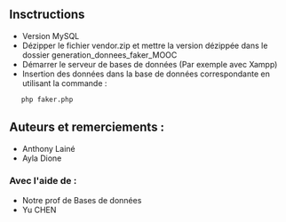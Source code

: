 ## Insctructions

- Version MySQL
- Dézipper le fichier vendor.zip et mettre la version dézippée dans le dossier generation_donnees_faker_MOOC
- Démarrer le serveur de bases de données (Par exemple avec Xampp)
- Insertion des données dans la base de données correspondante en utilisant la commande :

```sh
   php faker.php 
```
## Auteurs et remerciements :

- Anthony Lainé
- Ayla Dione

### Avec l'aide de :

- Notre prof de Bases de données
- Yu CHEN
